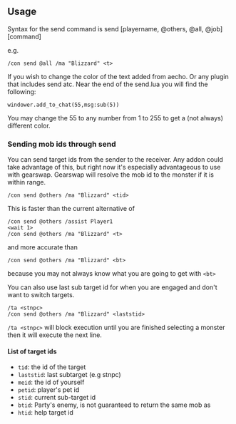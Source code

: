## Usage
Syntax for the send command is send [playername, @others, @all, @job] [command]

e.g. 
```
/con send @all /ma "Blizzard" <t>
```

If you wish to change the color of the text added from aecho. Or any plugin that includes send <player> atc. Near the end of the send.lua you will find the following:

```
windower.add_to_chat(55,msg:sub(5))
```

You may change the 55 to any number from 1 to 255 to get a (not always) different color. 

### Sending mob ids through send

You can send target ids from the sender to the receiver. Any addon could take advantage of this, but right now
it's especially advantageous to use with gearswap. Gearswap will resolve the mob id to the monster if it is within range.

```
/con send @others /ma "Blizzard" <tid>
```

This is faster than the current alternative of
```
/con send @others /assist Player1
<wait 1>
/con send @others /ma "Blizzard" <t>
```

and more accurate than

```
/con send @others /ma "Blizzard" <bt>
```

because you may not always know what you are going to get with `<bt>`

You can also use last sub target id for when you are engaged and don't want to switch targets.

```
/ta <stnpc>
/con send @others /ma "Blizzard" <laststid>
```

`/ta <stnpc>` will block execution until you are finished selecting a monster
then it will execute the next line.

#### List of target ids

* `tid`: the id of the target
* `laststid`: last subtarget (e.g stnpc)
* `meid`: the id of yourself
* `petid`: player's pet id
* `stid`: current sub-target id
* `btid`: Party's enemy, is not guaranteed to return the same mob as <bt>
* `htid`: help target id